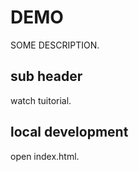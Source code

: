 # DEMO

 SOME DESCRIPTION. 


## sub header

watch tuitorial.

## local development

open index.html.